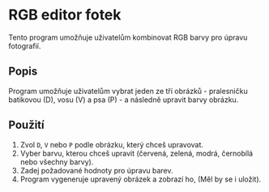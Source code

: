 # RGB editor fotek

Tento program umožňuje uživatelům kombinovat RGB barvy pro úpravu fotografií.

## Popis

Program umožňuje uživatelům vybrat jeden ze tří obrázků - pralesničku batikovou (D), vosu (V) a psa (P) - a následně upravit barvy obrázku.

## Použití

1. Zvol `D`, `V` nebo `P` podle obrázku, který chceš upravovat.
2. Vyber barvu, kterou chceš upravit (červená, zelená, modrá, černobílá nebo všechny barvy).
3. Zadej požadované hodnoty pro úpravu barev.
4. Program vygeneruje upravený obrázek a zobrazí ho, (Měl by se i uložit).

